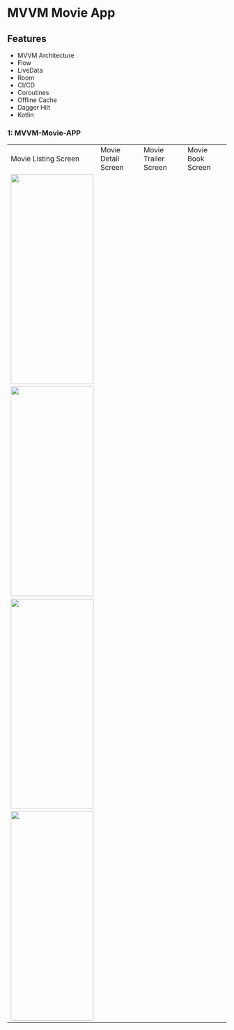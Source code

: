 # MVVM Movie App

## Features

- MVVM Architecture
- Flow
- LiveData
- Room
- CI/CD
- Coroutines
- Offline Cache
- Dagger Hilt
- Kotlin

### 1: MVVM-Movie-APP

<table>
  <tr>
    <td>Movie Listing Screen</td>
    <td>Movie Detail Screen</td>
    <td>Movie Trailer Screen</td>
    <td>Movie Book Screen</td>
  </tr>
  <tr>
    <td><img src="https://github.com/shahzadafridi/shahzadafridi_tentwenty_assignment/blob/main/movie-listing.png" width=190 height=480></td>
  </tr>
   <tr>
    <td><img src="https://github.com/shahzadafridi/shahzadafridi_tentwenty_assignment/blob/main/movie-detail-1.png" width=190 height=480></td>
   </tr>
   <tr>
     <td><img src="https://github.com/shahzadafridi/shahzadafridi_tentwenty_assignment/blob/main/movie-trailer-1.png" width=190 height=480></td>
   </tr>
    <tr>
        <td><img src="https://github.com/shahzadafridi/shahzadafridi_tentwenty_assignment/blob/main/movie-book-1.png" width=190 height=480></td>
    </tr>
 </table>




